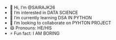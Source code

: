 - 👋 Hi, I’m @SAIRAJK26
- 👀 I’m interested in DATA SCIENCE
- 🌱 I’m currently learning DSA IN PYTHON
- 💞️ I’m looking to collaborate on PYHTON PROJECT
- 😄 Pronouns: HE/HIS
- ⚡ Fun fact: I AM BORING

<!---
SAIRAJK26/SAIRAJK26 is a ✨ special ✨ repository because its `README.md` (this file) appears on your GitHub profile.
You can click the Preview link to take a look at your changes.
--->
